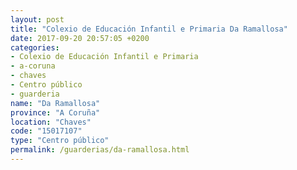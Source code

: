 ```yaml
---
layout: post
title: "Colexio de Educación Infantil e Primaria Da Ramallosa"
date: 2017-09-20 20:57:05 +0200
categories:
- Colexio de Educación Infantil e Primaria
- a-coruna
- chaves
- Centro público
- guarderia
name: "Da Ramallosa"
province: "A Coruña"
location: "Chaves"
code: "15017107"
type: "Centro público"
permalink: /guarderias/da-ramallosa.html
---
```

